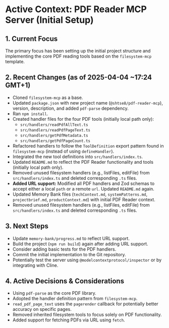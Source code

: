 # Active Context: PDF Reader MCP Server (Initial Setup)

## 1. Current Focus

The primary focus has been setting up the initial project structure and
implementing the core PDF reading tools based on the `filesystem-mcp` template.

## 2. Recent Changes (as of 2025-04-04 ~17:24 GMT+1)

- Cloned `filesystem-mcp` as a base.
- Updated `package.json` with new project name (`@shtse8/pdf-reader-mcp`),
  version, description, and added `pdf-parse` dependency.
- Ran `npm install`.
- Created handler files for the four PDF tools (initially local path only):
  - `src/handlers/readPdfAllText.ts`
  - `src/handlers/readPdfPageText.ts`
  - `src/handlers/getPdfMetadata.ts`
  - `src/handlers/getPdfPageCount.ts`
- Refactored handlers to follow the `ToolDefinition` export pattern found in
  `filesystem-mcp` (instead of using `defineHandler`).
- Integrated the new tool definitions into `src/handlers/index.ts`.
- Updated `README.md` to reflect the PDF Reader functionality and tools
  (initially local path only).
- Removed unused filesystem handlers (e.g., listFiles, editFile) from
  `src/handlers/index.ts` and deleted corresponding `.ts` files.
- **Added URL support:** Modified all PDF handlers and Zod schemas to accept
  either a local `path` or a remote `url`. Updated `README.md` again.
- Updated Memory Bank files (`techContext.md`, `systemPatterns.md`,
  `projectbrief.md`, `productContext.md`) with initial PDF Reader context.
- Removed unused filesystem handlers (e.g., listFiles, editFile) from
  `src/handlers/index.ts` and deleted corresponding `.ts` files.

## 3. Next Steps

- Update `memory-bank/progress.md` to reflect URL support.
- Build the project (`npm run build`) again after adding URL support.
- Consider adding basic tests for the PDF handlers.
- Commit the initial implementation to the Git repository.
- Potentially test the server using `@modelcontextprotocol/inspector` or by
  integrating with Cline.

## 4. Active Decisions & Considerations

- Using `pdf-parse` as the core PDF library.
- Adopted the handler definition pattern from `filesystem-mcp`.
- `read_pdf_page_text` uses the `pagerender` callback for potentially better
  accuracy on specific pages.
- Removed inherited filesystem tools to focus solely on PDF functionality.
- Added support for fetching PDFs via URL using `fetch`.

